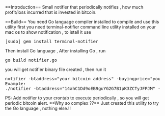 ==Introduction==
Small notifier that periodically notifies , how much profit/loss incurred that is invested in bitcoin.

==Build==
You need Go language compiler installed to compile and use this utility
first you need terminal-notifier command line utility installed on your mac os to show notification , to istall it use
<pre>
[sudo] gem install terminal-notifier
</pre>
Then install Go language , After installing Go , run
<pre>
go build notifier.go
</pre>
you will get notifier binary file created , then run it
<pre>
notifier -btaddress="your bitcoin address" -buyingprice="your buying price in USD"
Example:
./notifier -btaddress="14ahC1Dd9oEB9guYG2G7B1pK3ZCTyJFPJM" -buyingprice=64.36
</pre>
PS: Add notifier to your crontab to execute periodically , so you will get periodic bitcoin alert.
==Why so complex ??==
Just created this utility to try the Go language , nothing else.!!